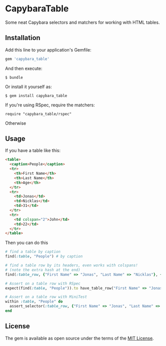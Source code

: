 # CapybaraTable

Some neat Capybara selectors and matchers for working with HTML tables.

## Installation

Add this line to your application's Gemfile:

```ruby
gem 'capybara_table'
```

And then execute:

    $ bundle

Or install it yourself as:

    $ gem install capybara_table

If you're using RSpec, require the matchers:

```
require "capybara_table/rspec"
```

Otherwise

## Usage



If you have a table like this:

``` html
<table>
  <caption>People</caption>
  <tr>
    <th>First Name</th>
    <th>Last Name</th>
    <th>Age</th>
  </tr>
  <tr>
    <td>Jonas</td>
    <td>Nicklas</td>
    <td>31</td>
  </tr>
  <tr>
    <td colspan="2">John</td>
    <td>22</td>
  </tr>
</table>
```

Then you can do this

``` ruby
# find a table by caption
find(:table, "People") # by caption

# find a table row by its headers, even works with colspans!
# (note the extra hash at the end)
find(:table_row, {"First Name" => "Jonas", "Last Name" => "Nicklas"}, {})

# Assert on a table row with RSpec
expect(find(:table, "People")).to have_table_row("First Name" => "Jonas", "Last Name" => "Nicklas")

# Assert on a table row with MiniTest
within :table, "People" do
  assert_selector(:table_row, {"First Name" => "Jonas", "Last Name" => "Nicklas"}, {})
end
```

## License

The gem is available as open source under the terms of the [MIT License](http://opensource.org/licenses/MIT).

